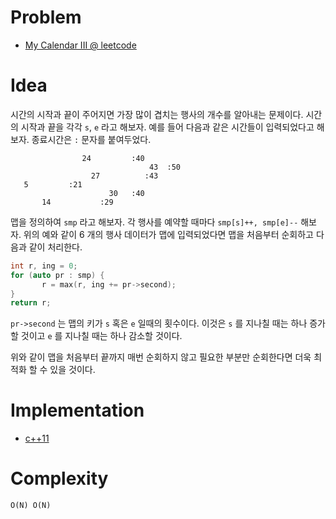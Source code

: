 # Problem

* [My Calendar III @ leetcode](https://leetcode.com/problems/my-calendar-iii/)


# Idea

시간의 시작과 끝이 주어지면 가장 많이 겹치는 행사의 개수를
알아내는 문제이다. 시간의 시작과 끝을 각각 `s`, `e` 라고 해보자.
예를 들어 다음과 같은 시간들이 입력되었다고 해보자. 종료시간은
`:` 문자를 붙여두었다.

```
                24         :40
                               43  :50
                  27          :43
   5         :21
                      30   :40
       14           :29
```

맵을 정의하여 `smp` 라고 해보자. 각 행사를 예약할 때마다 
`smp[s]++, smp[e]--` 해보자. 위의 예와 같이 6 개의 행사 데이터가
맵에 입력되었다면 맵을 처음부터 순회하고 다음과 같이 처리한다.

```cpp
int r, ing = 0;
for (auto pr : smp) {
       r = max(r, ing += pr->second);
}
return r;
```

`pr->second` 는 맵의 키가 `s` 혹은 `e` 일때의 횟수이다. 이것은 
`s` 를 지나칠 때는 하나 증가할 것이고 `e` 를 지나칠 때는 하나 감소할 것이다.

위와 같이 맵을 처음부터 끝까지 매번 순회하지 않고 필요한 부분만 순회한다면
더욱 최적화 할 수 있을 것이다.

# Implementation

* [c++11](a.cpp)

# Complexity

```
O(N) O(N)
```
